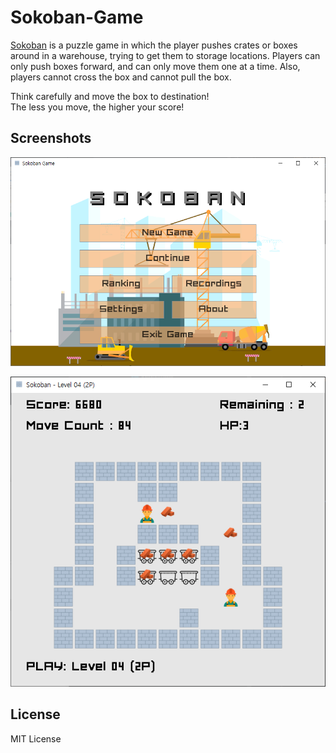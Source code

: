 # Sokoban-Game

[Sokoban](https://en.wikipedia.org/wiki/Sokoban) is a puzzle game in which the player pushes crates or boxes around in a warehouse, 
trying to get them to storage locations.
Players can only push boxes forward, and can only move them one at a time.
Also, players cannot cross the box and cannot pull the box.

Think carefully and move the box to destination! <br>
The less you move, the higher your score!

## Screenshots
<p align="center"><img src="https://raw.githubusercontent.com/C0deStudy/Sokoban/main/demo/main.png"></p>
<p align="center"><img src="https://raw.githubusercontent.com/C0deStudy/Sokoban/main/demo/play.png"></p>

## License
MIT License
